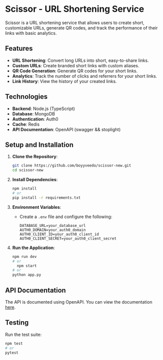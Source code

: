 # Scissor - URL Shortening Service

Scissor is a URL shortening service that allows users to create short, customizable URLs, generate QR codes, and track the performance of their links with basic analytics.

## Features

- **URL Shortening**: Convert long URLs into short, easy-to-share links.
- **Custom URLs**: Create branded short links with custom aliases.
- **QR Code Generation**: Generate QR codes for your short links.
- **Analytics**: Track the number of clicks and referrers for your short links.
- **Link History**: View the history of your created links.

## Technologies

- **Backend**: Node.js (TypeScript) 
- **Database**: MongoDB 
- **Authentication**: Auth0
- **Cache**: Redis
- **API Documentation**: OpenAPI (swagger && stoplight)

## Setup and Installation

1. **Clone the Repository**:
    ```bash
    git clone https://github.com/boyyveedo/scissor-new.git
    cd scissor-new
    ```

2. **Install Dependencies**:
    ```bash
    npm install
    # or
    pip install -r requirements.txt
    ```

3. **Environment Variables**:
   - Create a `.env` file and configure the following:
     ```env
     DATABASE_URL=your_database_url
     AUTH0_DOMAIN=your_auth0_domain
     AUTH0_CLIENT_ID=your_auth0_client_id
     AUTH0_CLIENT_SECRET=your_auth0_client_secret
     ```

4. **Run the Application**:
    ```bash
    npm run dev
    # or
      npm start
    # or
    python app.py
    ```

## API Documentation

The API is documented using OpenAPI. You can view the documentation [here](http://localhost:4003/api-docs/).

## Testing

Run the test suite:

```bash
npm test
# or
pytest
